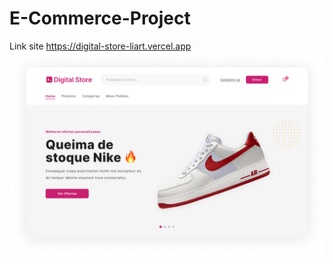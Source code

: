 # E-Commerce-Project

Link site https://digital-store-liart.vercel.app
![Image alt](https://github.com/Angr-i/E-Commerce-Project/blob/main/assets/homepage.png)

